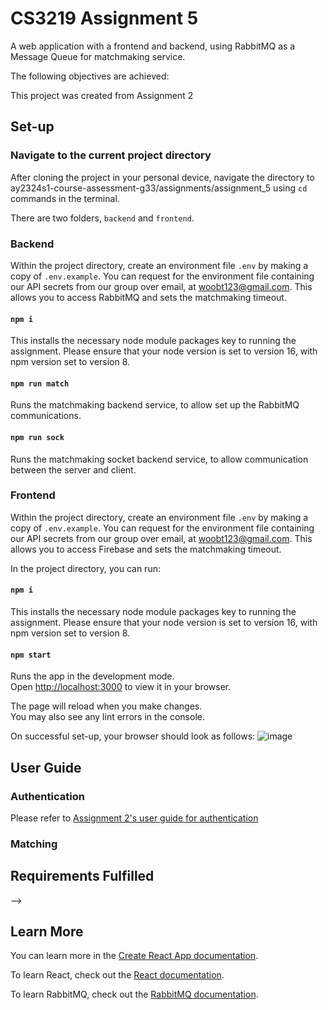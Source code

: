 # CS3219 Assignment 5

A web application with a frontend and backend, using RabbitMQ as a Message Queue for matchmaking service.

The following objectives are achieved:

<!-- - Creating and managing user profiles, with the capacity of CRUD actions
- User profiles are stored in a MySQL database (RDBMS)
- A REST API is required to communicate user actions such as registering, deregistering, creating, and the update of profiles from the front-end to the back-end.
- Enhancement of the question repository from Assignment 1 by integrating the requirements of Assignment 1 into Assignment 2 -->

This project was created from Assignment 2

## Set-up

### Navigate to the current project directory

After cloning the project in your personal device, navigate the directory to ay2324s1-course-assessment-g33/assignments/assignment_5 using `cd` commands in the terminal.

There are two folders, `backend` and `frontend`.

### Backend

Within the project directory, create an environment file `.env` by making a copy of `.env.example`. You can request for the environment file containing our API secrets from our group over email, at woobt123@gmail.com.
This allows you to access RabbitMQ and sets the matchmaking timeout.

#### `npm i`

This installs the necessary node module packages key to running the assignment.
Please ensure that your node version is set to version 16, with npm version set to version 8.

#### `npm run match`

Runs the matchmaking backend service, to allow set up the RabbitMQ communications.

#### `npm run sock`

Runs the matchmaking socket backend service, to allow communication between the server and client.

### Frontend

Within the project directory, create an environment file `.env` by making a copy of `.env.example`. You can request for the environment file containing our API secrets from our group over email, at woobt123@gmail.com.
This allows you to access Firebase and sets the matchmaking timeout.

In the project directory, you can run:

#### `npm i`

This installs the necessary node module packages key to running the assignment.
Please ensure that your node version is set to version 16, with npm version set to version 8.

#### `npm start`

Runs the app in the development mode.\
Open [http://localhost:3000](http://localhost:3000) to view it in your browser.

The page will reload when you make changes.\
You may also see any lint errors in the console.

On successful set-up, your browser should look as follows:
![image](https://github.com/Bobowoo2468/ay2324s1-course-assessment-g33/assets/62021897/43572438-c073-48fc-b34f-21d7db7be55c)

## User Guide

### Authentication

Please refer to [Assignment 2's user guide for authentication](#TODO)

### Matching

<!-- TODO -->

## Requirements Fulfilled

<!-- TODO -->

<!-- - Users can sign up and register to be on the platform
- Users can log out from the platform
- Users can create a profile on the platform, in a database with data persistence
- Users can delete their profile from the platform
- Users can view their profile when they are using the application
- Users can update the profile when they are on the platform when they like
- Users can maintain the question repository from the question bank with data persistence (integrated from Assignment 1)
- System robustness includes users cannot share the same email as others (unique) --> -->

## Learn More

You can learn more in the [Create React App documentation](https://facebook.github.io/create-react-app/docs/getting-started).

To learn React, check out the [React documentation](https://reactjs.org/).

To learn RabbitMQ, check out the [RabbitMQ documentation](https://www.rabbitmq.com/documentation.html).
